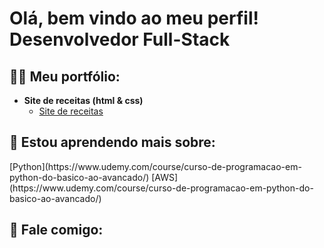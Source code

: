 <h1>Olá, bem vindo ao meu perfil!
Desenvolvedor Full-Stack</h1>

<h2>👨‍💻 Meu portfólio:</h2>

- <b>Site de receitas (html & css)</b>
  - [Site de receitas](https://github.com/devlucascantaruti/livro-receitas)

<h2>🌱 Estou aprendendo mais sobre:</h2>
[Python](https://www.udemy.com/course/curso-de-programacao-em-python-do-basico-ao-avancado/)
[AWS](https://www.udemy.com/course/curso-de-programacao-em-python-do-basico-ao-avancado/)

<h2> 🤳 Fale comigo:</h2>

[gmail]: https://www.youtube.com/c/joshmadakor
[instagram]: https://www.instagram.com/joshmadakor/
[linkedin]: https://linkedin.com/in/joshmadakor


<!---
lucascantaruti/lucascantaruti is a ✨ special ✨ repository because its `README.md` (this file) appears on your GitHub profile.
You can click the Preview link to take a look at your changes.
--->
